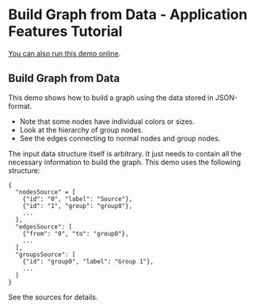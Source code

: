 <!--
 //////////////////////////////////////////////////////////////////////////////
 // @license
 // This demo file is part of yFiles for HTML 2.3.0.3.
 // Use is subject to license terms.
 //
 // Copyright (c) 2000-2020 by yWorks GmbH, Vor dem Kreuzberg 28,
 // 72070 Tuebingen, Germany. All rights reserved.
 //
 //////////////////////////////////////////////////////////////////////////////
-->
# Build Graph from Data - Application Features Tutorial

[You can also run this demo online](https://live.yworks.com/demos/03-tutorial-application-features/building-graph-from-data/index.html).

## Build Graph from Data

This demo shows how to build a graph using the data stored in JSON-format.

- Note that some nodes have individual colors or sizes.
- Look at the hierarchy of group nodes.
- See the edges connecting to normal nodes and group nodes.

The input data structure itself is arbitrary. It just needs to contain all the necessary information to build the graph. This demo uses the following structure:

```
{
  "nodesSource" = [
    {"id": "0", "label": "Source"},
    {"id": "1", "group": "group0"},
    ...
  ],
  "edgesSource": [
    {"from": "0", "to": "group0"},
    ...
  ],
  "groupsSource": [
    {"id": "group0", "label": "Group 1"},
    ...
  ]
}

```

See the sources for details.
